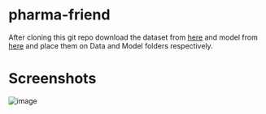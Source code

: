 # pharma-friend



After cloning this git repo download the dataset from [here](https://archive.ics.uci.edu/dataset/461/drug+review+dataset+druglib+com) and model from [here](https://drive.google.com/drive/folders/1sCnPnXdAaJe4UaxReygzAULsZJWnzKZT?usp=sharing) and place them on Data and Model folders respectively.
# Screenshots


![image](https://github.com/anshuvermaa/pharma-friend/assets/96846551/49740e42-765f-4cdb-b6e6-8c200a67ba64)









